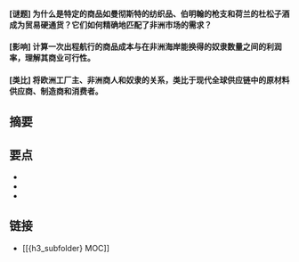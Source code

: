 #### [谜题] 为什么是特定的商品如曼彻斯特的纺织品、伯明翰的枪支和荷兰的杜松子酒成为贸易硬通货？它们如何精确地匹配了非洲市场的需求？


#### [影响] 计算一次出程航行的商品成本与在非洲海岸能换得的奴隶数量之间的利润率，理解其商业可行性。


#### [类比] 将欧洲工厂主、非洲商人和奴隶的关系，类比于现代全球供应链中的原材料供应商、制造商和消费者。


## 摘要


## 要点

- 
- 
- 

## 链接

- [[{h3_subfolder} MOC]]
